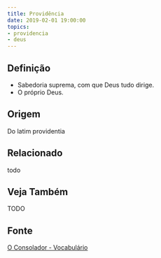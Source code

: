 ```yaml
---
title: Providência
date: 2019-02-01 19:00:00
topics:
- providencia
- deus
---
```


## Definição
* Sabedoria suprema, com que Deus tudo dirige. 
* O próprio Deus.

## Origem
Do latim providentia

## Relacionado
todo

## Veja Também
TODO

## Fonte
[O Consolador - Vocabulário](http://www.oconsolador.com.br/linkfixo/vocabulario/principal.html)
